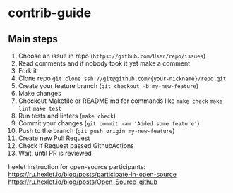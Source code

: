 # contrib-guide

## Main steps

1. Choose an issue in repo (`https://github.com/User/repo/issues`)
2. Read comments and if nobody took it yet make a comment
3. Fork it
4. Clone repo ```git clone ssh://git@github.com/{your-nickname}/repo.git```
5. Create your feature branch (`git checkout -b my-new-feature`)
6. Make changes
7. Checkout Makefile or README.md for commands like `make check` `make lint` `make test`
8. Run tests and linters (`make check`)
10. Commit your changes (`git commit -am 'Added some feature'`)
11. Push to the branch (`git push origin my-new-feature`)
12. Create new Pull Request
13. Check if Request passed GithubActions
14. Wait, until PR is reviewed

hexlet instruction for open-source participants: \
https://ru.hexlet.io/blog/posts/participate-in-open-source
https://ru.hexlet.io/blog/posts/Open-Source-github
